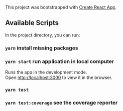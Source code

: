This project was bootstrapped with [Create React App](https://github.com/facebook/create-react-app).

## Available Scripts

In the project directory, you can run:
### `yarn` install missing packages

### `yarn start` run application in local computer

Runs the app in the development mode.<br />
Open [http://localhost:3000](http://localhost:3000) to view it in the browser.


### `yarn test`


### `yarn test:coverage` see the coverage reporter

